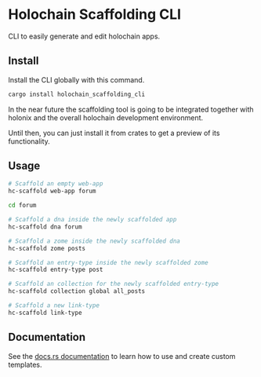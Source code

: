 # Holochain Scaffolding CLI

CLI to easily generate and edit holochain apps.

## Install

Install the CLI globally with this command.

```bash
cargo install holochain_scaffolding_cli
```

In the near future the scaffolding tool is going to be integrated together with holonix and the overall holochain development environment.

Until then, you can just install it from crates to get a preview of its functionality.


## Usage

```bash
# Scaffold an empty web-app
hc-scaffold web-app forum

cd forum

# Scaffold a dna inside the newly scaffolded app
hc-scaffold dna forum

# Scaffold a zome inside the newly scaffolded dna
hc-scaffold zome posts

# Scaffold an entry-type inside the newly scaffolded zome
hc-scaffold entry-type post

# Scaffold an collection for the newly scaffolded entry-type
hc-scaffold collection global all_posts

# Scaffold a new link-type
hc-scaffold link-type
```

## Documentation

See the [docs.rs documentation](https://docs.rs/holochain_scaffolding_cli) to learn how to use and create custom templates.
